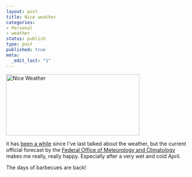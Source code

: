 ```yaml
---
layout: post
title: Nice weather
categories:
- Personal
- weather
status: publish
type: post
published: true
meta:
  _edit_last: "1"
---
```

<img class="aligncenter size-full wp-image-406" title="weather" src="http://www.gnegg.ch/wp-content/uploads/2008/05/weather.png" alt="Nice Weather" width="363" height="167" />

it has <a href="/2006/07/nice-summer/">been a while</a> since I've last talked about the weather, but the current official forecast by the <a href="http://www.meteoschweiz.admin.ch/web/en/weather.html">Federal Office of Meteorology and Climatology</a> makes me really, really happy. Especially after a very wet and cold April.

The days of barbecues are back!
